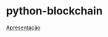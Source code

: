 # python-blockchain


[Apresentação](https://docs.google.com/presentation/d/1Avd4Ly3Z6g824s9V7dKJrRMEc0ZuwSmrDs5B_wIvP6Q/edit?usp=sharing)

